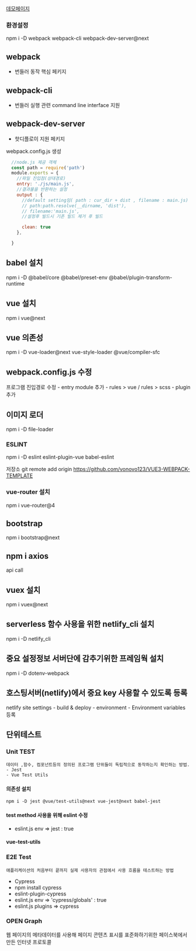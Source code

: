 

[데모페이지](https://optimistic-brahmagupta-b9ed67.netlify.app/#/movie/tt4520988)


### 환경설정
npm i -D webpack webpack-cli webpack-dev-server@next

## webpack
 - 번들러 동작 핵심 페키지
## webpack-cli
 - 번들러 실행 관련 command line interface 지원

 ## webpack-dev-server
 - 핫디플로이 지원 페키지


webpack.config.js 생성

```javascript
  //node.js 제공 객체
  const path = require('path')
  module.exports = {
    //파일 진입점(상대경로)
    entry: './js/main.js',
    //결과물을 반환하는 설정
    output : {
      //default setting임( path : cur_dir + dist , filename : main.js)
      // path:path.resolve(__dirname, 'dist'),
      // filename:'main.js',
      //설정후 빌드시 기존 빌드 제거 후 빌드

      clean: true
    },

  }
```

## babel 설치
npm i -D @babel/core @babel/preset-env @babel/plugin-transform-runtime


## vue 설치
npm i vue@next

## vue 의존성
npm i -D vue-loader@next vue-style-loader @vue/compiler-sfc

##  webpack.config.js  수정
프로그램 진입경로 수정 - entry
module 추가 - rules > vue / rules > scss - plugin 추가

## 이미지 로더
npm i -D file-loader

### ESLINT
npm i -D eslint eslint-plugin-vue babel-eslint

저장소
git remote add origin https://github.com/vonovo123/VUE3-WEBPACK-TEMPLATE

### vue-router 설치
npm i vue-router@4

## bootstrap 
 npm i bootstrap@next

 ## npm i axios
 api call

 ##  vuex 설치
 npm i vuex@next

## serverless 함수 사용을 위한 netlify_cli 설치
 npm i -D netlify_cli

## 중요 설정정보 서버단에 감추기위한 프레임웍 설치
npm i -D dotenv-webpack

 ## 호스팅서버(netlify)에서 중요 key 사용할 수 있도록 등록
 netlify site settings - build & deploy - environment - Environment variables 등록


 ## 단위테스트

  ### Unit TEST
    데이터 ,함수, 컴포넌트등의 정의된 프로그램 단위들이 독립적으로 동작하는지 확인하는 방법.
    - Jest
    - Vue Test Utils

  #### 의존성 설치
    npm i -D jest @vue/test-utils@next vue-jest@next babel-jest
  #### test method 사용을 위해 eslint 수정
   - eslint.js env => jest : true

  #### vue-test-utils
  
  ### E2E Test
    애플리케이션의 처음부터 끝까지 실제 사용자의 관점에서 사용 흐름을 테스트하는 방법   
  - Cypress
  - npm install cypress
  - eslint-plugin-cypress
  - eslint.js env => 'cypress/globals' : true
  - eslint.js plugins => cypress
  

  ### OPEN Graph
  웹 페이지의 메타데이터를 사용해 페이지 콘텐츠 표시를 표준화하기위한 페이스북에서 만든 인터넷 프로토콜
  